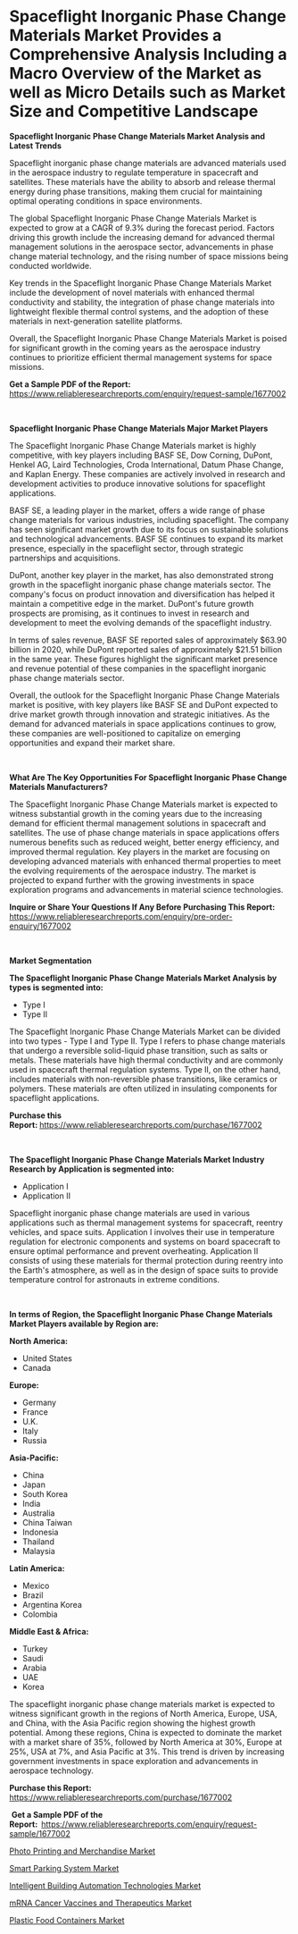 <p><h1>Spaceflight Inorganic Phase Change Materials Market Provides a Comprehensive Analysis Including a Macro Overview of the Market as well as Micro Details such as Market Size and Competitive Landscape</h1></p><p><strong>Spaceflight Inorganic Phase Change Materials Market Analysis and Latest Trends</strong></p>
<p><p>Spaceflight inorganic phase change materials are advanced materials used in the aerospace industry to regulate temperature in spacecraft and satellites. These materials have the ability to absorb and release thermal energy during phase transitions, making them crucial for maintaining optimal operating conditions in space environments.</p><p>The global Spaceflight Inorganic Phase Change Materials Market is expected to grow at a CAGR of 9.3% during the forecast period. Factors driving this growth include the increasing demand for advanced thermal management solutions in the aerospace sector, advancements in phase change material technology, and the rising number of space missions being conducted worldwide.</p><p>Key trends in the Spaceflight Inorganic Phase Change Materials Market include the development of novel materials with enhanced thermal conductivity and stability, the integration of phase change materials into lightweight flexible thermal control systems, and the adoption of these materials in next-generation satellite platforms.</p><p>Overall, the Spaceflight Inorganic Phase Change Materials Market is poised for significant growth in the coming years as the aerospace industry continues to prioritize efficient thermal management systems for space missions.</p></p>
<p><strong>Get a Sample PDF of the Report:&nbsp;</strong> <a href="https://www.reliableresearchreports.com/enquiry/request-sample/1677002">https://www.reliableresearchreports.com/enquiry/request-sample/1677002</a></p>
<p>&nbsp;</p>
<p><strong>Spaceflight Inorganic Phase Change Materials Major Market Players</strong></p>
<p><p>The Spaceflight Inorganic Phase Change Materials market is highly competitive, with key players including BASF SE, Dow Corning, DuPont, Henkel AG, Laird Technologies, Croda International, Datum Phase Change, and Kaplan Energy. These companies are actively involved in research and development activities to produce innovative solutions for spaceflight applications.</p><p>BASF SE, a leading player in the market, offers a wide range of phase change materials for various industries, including spaceflight. The company has seen significant market growth due to its focus on sustainable solutions and technological advancements. BASF SE continues to expand its market presence, especially in the spaceflight sector, through strategic partnerships and acquisitions.</p><p>DuPont, another key player in the market, has also demonstrated strong growth in the spaceflight inorganic phase change materials sector. The company's focus on product innovation and diversification has helped it maintain a competitive edge in the market. DuPont's future growth prospects are promising, as it continues to invest in research and development to meet the evolving demands of the spaceflight industry.</p><p>In terms of sales revenue, BASF SE reported sales of approximately $63.90 billion in 2020, while DuPont reported sales of approximately $21.51 billion in the same year. These figures highlight the significant market presence and revenue potential of these companies in the spaceflight inorganic phase change materials sector.</p><p>Overall, the outlook for the Spaceflight Inorganic Phase Change Materials market is positive, with key players like BASF SE and DuPont expected to drive market growth through innovation and strategic initiatives. As the demand for advanced materials in space applications continues to grow, these companies are well-positioned to capitalize on emerging opportunities and expand their market share.</p></p>
<p>&nbsp;</p>
<p><strong>What Are The Key Opportunities For Spaceflight Inorganic Phase Change Materials Manufacturers?</strong></p>
<p><p>The Spaceflight Inorganic Phase Change Materials market is expected to witness substantial growth in the coming years due to the increasing demand for efficient thermal management solutions in spacecraft and satellites. The use of phase change materials in space applications offers numerous benefits such as reduced weight, better energy efficiency, and improved thermal regulation. Key players in the market are focusing on developing advanced materials with enhanced thermal properties to meet the evolving requirements of the aerospace industry. The market is projected to expand further with the growing investments in space exploration programs and advancements in material science technologies.</p></p>
<p><strong>Inquire or Share Your Questions If Any Before Purchasing This Report:</strong> <a href="https://www.reliableresearchreports.com/enquiry/pre-order-enquiry/1677002">https://www.reliableresearchreports.com/enquiry/pre-order-enquiry/1677002</a></p>
<p>&nbsp;</p>
<p><strong>Market Segmentation</strong></p>
<p><strong>The Spaceflight Inorganic Phase Change Materials Market Analysis by types is segmented into:</strong></p>
<p><ul><li>Type I</li><li>Type II</li></ul></p>
<p><p>The Spaceflight Inorganic Phase Change Materials Market can be divided into two types - Type I and Type II. Type I refers to phase change materials that undergo a reversible solid-liquid phase transition, such as salts or metals. These materials have high thermal conductivity and are commonly used in spacecraft thermal regulation systems. Type II, on the other hand, includes materials with non-reversible phase transitions, like ceramics or polymers. These materials are often utilized in insulating components for spaceflight applications.</p></p>
<p><strong>Purchase this Report:&nbsp;</strong><a href="https://www.reliableresearchreports.com/purchase/1677002">https://www.reliableresearchreports.com/purchase/1677002</a></p>
<p>&nbsp;</p>
<p><strong>The Spaceflight Inorganic Phase Change Materials Market Industry Research by Application is segmented into:</strong></p>
<p><ul><li>Application I</li><li>Application II</li></ul></p>
<p><p>Spaceflight inorganic phase change materials are used in various applications such as thermal management systems for spacecraft, reentry vehicles, and space suits. Application I involves their use in temperature regulation for electronic components and systems on board spacecraft to ensure optimal performance and prevent overheating. Application II consists of using these materials for thermal protection during reentry into the Earth's atmosphere, as well as in the design of space suits to provide temperature control for astronauts in extreme conditions.</p></p>
<p>&nbsp;</p>
<p><strong>In terms of Region, the Spaceflight Inorganic Phase Change Materials Market Players available by Region are:</strong></p>
<p>
    <p> <strong> North America: </strong>
        <ul>
            <li>United States</li>
            <li>Canada</li>
        </ul>
        </p> 
    <p> <strong> Europe: </strong>
        <ul>
            <li>Germany</li>
            <li>France</li>
            <li>U.K.</li>
            <li>Italy</li>
            <li>Russia</li>
        </ul>
        </p> 
    <p> <strong> Asia-Pacific: </strong>
        <ul>
            <li>China</li>
            <li>Japan</li>
            <li>South Korea</li>
            <li>India</li>
            <li>Australia</li>
            <li>China Taiwan</li>
            <li>Indonesia</li>
            <li>Thailand</li>
            <li>Malaysia</li>
        </ul>
        </p> 
    <p> <strong> Latin America: </strong>
        <ul>
            <li>Mexico</li>
            <li>Brazil</li>
            <li>Argentina Korea</li>
            <li>Colombia</li>
        </ul>
        </p> 
    <p> <strong> Middle East & Africa: </strong>
        <ul>
            <li>Turkey</li>
            <li>Saudi</li>
            <li>Arabia</li>
            <li>UAE</li>
            <li>Korea</li>
        </ul>
    </p>
    </p>
<p><p>The spaceflight inorganic phase change materials market is expected to witness significant growth in the regions of North America, Europe, USA, and China, with the Asia Pacific region showing the highest growth potential. Among these regions, China is expected to dominate the market with a market share of 35%, followed by North America at 30%, Europe at 25%, USA at 7%, and Asia Pacific at 3%. This trend is driven by increasing government investments in space exploration and advancements in aerospace technology.</p></p>
<p><strong>Purchase this Report: </strong><a href="https://www.reliableresearchreports.com/purchase/1677002">https://www.reliableresearchreports.com/purchase/1677002</a></p>
<p>&nbsp;<strong>Get a Sample PDF of the Report:&nbsp;&nbsp;</strong><a href="https://www.reliableresearchreports.com/enquiry/request-sample/1677002">https://www.reliableresearchreports.com/enquiry/request-sample/1677002</a></p>
<p><strong></strong></p>
<p><p><a href="https://medium.com/@bellabbott/photo-printing-and-merchandise-market-analysis-its-cagr-market-segmentation-and-global-industry-1cdd5808dd09">Photo Printing and Merchandise Market</a></p><p><a href="https://medium.com/@bellabbott/smart-parking-system-market-report-reveals-the-latest-trends-and-growth-opportunities-of-this-c8b0e8dde44b">Smart Parking System Market</a></p><p><a href="https://medium.com/@bellabbott/intelligent-building-automation-technologies-nbsp-market-focuses-on-market-share-size-and-28f7c6419aff">Intelligent Building Automation Technologies Market</a></p><p><a href="https://medium.com/@bellabbott/mrna-cancer-vaccines-and-therapeutics-market-size-market-outlook-and-market-forecast-2024-to-bd15b81b0142">mRNA Cancer Vaccines and Therapeutics Market</a></p><p><a href="https://medium.com/@bellabbott/plastic-food-containers-market-research-report-its-history-and-forecast-2024-to-2031-8cbccda804d2">Plastic Food Containers Market</a></p></p>